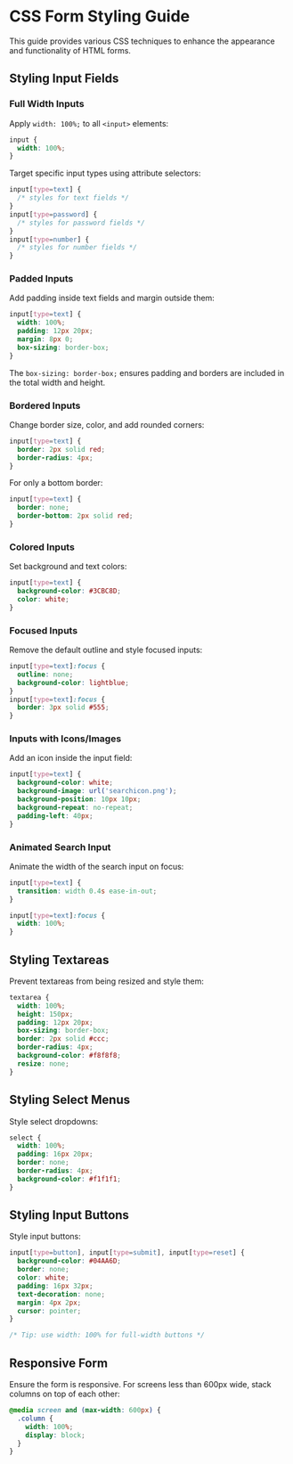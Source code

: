 # CSS Form Styling Guide
This guide provides various CSS techniques to enhance the appearance and functionality of HTML forms.
## Styling Input Fields
### Full Width Inputs
Apply `width: 100%;` to all `<input>` elements:
```css
input {
  width: 100%;
}
```
Target specific input types using attribute selectors:
```css
input[type=text] {
  /* styles for text fields */
}
input[type=password] {
  /* styles for password fields */
}
input[type=number] {
  /* styles for number fields */
}
```
### Padded Inputs
Add padding inside text fields and margin outside them:
```css
input[type=text] {
  width: 100%;
  padding: 12px 20px;
  margin: 8px 0;
  box-sizing: border-box;
}
```
The `box-sizing: border-box;` ensures padding and borders are included in the total width and height.
### Bordered Inputs
Change border size, color, and add rounded corners:
```css
input[type=text] {
  border: 2px solid red;
  border-radius: 4px;
}
```
For only a bottom border:
```css
input[type=text] {
  border: none;
  border-bottom: 2px solid red;
}
```
### Colored Inputs
Set background and text colors:
```css
input[type=text] {
  background-color: #3CBC8D;
  color: white;
}
```

### Focused Inputs
Remove the default outline and style focused inputs:
```css
input[type=text]:focus {
  outline: none;
  background-color: lightblue;
}
input[type=text]:focus {
  border: 3px solid #555;
}
```

### Inputs with Icons/Images
Add an icon inside the input field:
```css
input[type=text] {
  background-color: white;
  background-image: url('searchicon.png');
  background-position: 10px 10px;
  background-repeat: no-repeat;
  padding-left: 40px;
}
```

### Animated Search Input
Animate the width of the search input on focus:
```css
input[type=text] {
  transition: width 0.4s ease-in-out;
}

input[type=text]:focus {
  width: 100%;
}
```

## Styling Textareas
Prevent textareas from being resized and style them:
```css
textarea {
  width: 100%;
  height: 150px;
  padding: 12px 20px;
  box-sizing: border-box;
  border: 2px solid #ccc;
  border-radius: 4px;
  background-color: #f8f8f8;
  resize: none;
}
```

## Styling Select Menus
Style select dropdowns:
```css
select {
  width: 100%;
  padding: 16px 20px;
  border: none;
  border-radius: 4px;
  background-color: #f1f1f1;
}
```

## Styling Input Buttons
Style input buttons:
```css
input[type=button], input[type=submit], input[type=reset] {
  background-color: #04AA6D;
  border: none;
  color: white;
  padding: 16px 32px;
  text-decoration: none;
  margin: 4px 2px;
  cursor: pointer;
}

/* Tip: use width: 100% for full-width buttons */
```

## Responsive Form
Ensure the form is responsive. For screens less than 600px wide, stack columns on top of each other:
```css
@media screen and (max-width: 600px) {
  .column {
    width: 100%;
    display: block;
  }
}
```
